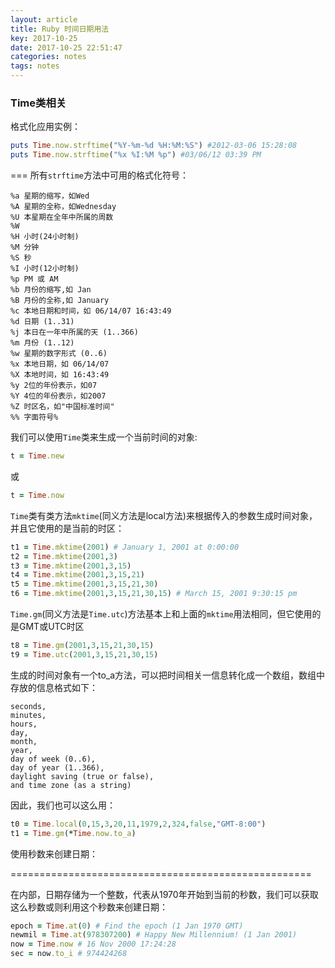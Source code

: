 ```yaml
---
layout: article
title: Ruby 时间日期用法
key: 2017-10-25
date: 2017-10-25 22:51:47
categories: notes
tags: notes
---
```


### Time类相关
格式化应用实例：

```ruby
puts Time.now.strftime("%Y-%m-%d %H:%M:%S") #2012-03-06 15:28:08
puts Time.now.strftime("%x %I:%M %p") #03/06/12 03:39 PM
```

<!--more-->

===
所有`strftime`方法中可用的格式化符号：


```
%a 星期的缩写，如Wed
%A 星期的全称，如Wednesday
%U 本星期在全年中所属的周数
%W
%H 小时(24小时制)
%M 分钟
%S 秒
%I 小时(12小时制)
%p PM 或 AM
%b 月份的缩写,如 Jan
%B 月份的全称,如 January
%c 本地日期和时间，如 06/14/07 16:43:49
%d 日期 (1..31)
%j 本日在一年中所属的天 (1..366)
%m 月份 (1..12)
%w 星期的数字形式 (0..6)
%x 本地日期，如 06/14/07
%X 本地时间，如 16:43:49
%y 2位的年份表示，如07
%Y 4位的年份表示，如2007
%Z 时区名，如"中国标准时间"
%% 字面符号%
```

我们可以使用`Time`类来生成一个当前时间的对象:
```ruby
t = Time.new
```

或

```ruby
t = Time.now
```
`Time`类有类方法`mktime`(同义方法是local方法)来根据传入的参数生成时间对象，并且它使用的是当前的时区：

```ruby
t1 = Time.mktime(2001) # January 1, 2001 at 0:00:00
t2 = Time.mktime(2001,3)
t3 = Time.mktime(2001,3,15)
t4 = Time.mktime(2001,3,15,21)
t5 = Time.mktime(2001,3,15,21,30)
t6 = Time.mktime(2001,3,15,21,30,15) # March 15, 2001 9:30:15 pm
```

`Time.gm`(同义方法是`Time.utc`)方法基本上和上面的`mktime`用法相同，但它使用的是GMT或UTC时区
```ruby
t8 = Time.gm(2001,3,15,21,30,15)
t9 = Time.utc(2001,3,15,21,30,15)
```

生成的时间对象有一个to_a方法，可以把时间相关一信息转化成一个数组，数组中存放的信息格式如下：

```
seconds,
minutes,
hours,
day,
month,
year,
day of week (0..6),
day of year (1..366),
daylight saving (true or false),
and time zone (as a string)
```

因此，我们也可以这么用：

```ruby
t0 = Time.local(0,15,3,20,11,1979,2,324,false,"GMT-8:00")
t1 = Time.gm(*Time.now.to_a)
```

使用秒数来创建日期：

====================================================

在内部，日期存储为一个整数，代表从1970年开始到当前的秒数，我们可以获取这么秒数或则利用这个秒数来创建日期：

```ruby
epoch = Time.at(0) # Find the epoch (1 Jan 1970 GMT)
newmil = Time.at(978307200) # Happy New Millennium! (1 Jan 2001)
now = Time.now # 16 Nov 2000 17:24:28
sec = now.to_i # 974424268
```